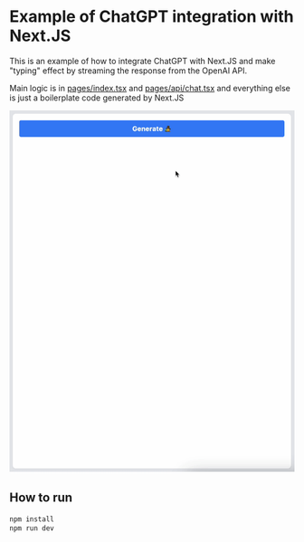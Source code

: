 # Example of ChatGPT integration with Next.JS

This is an example of how to integrate ChatGPT with Next.JS and make "typing" effect
by streaming the response from the OpenAI API.

Main logic is in [pages/index.tsx](./src/pages/index.tsx) and [pages/api/chat.tsx](./src/pages/api/chat.ts) and everything else is just a
boilerplate code generated by Next.JS

![Demo](./docs/demo.gif)

## How to run

```shell
npm install
npm run dev
```
